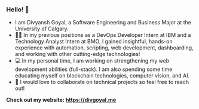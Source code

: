 ### Hello! 👋
* I am Divyansh Goyal, a Software Engineering and Business Major at the University of Calgary.
* 👨‍💼 In my previous positions as a DevOps Developer Intern at IBM and a Technology Analyst Intern at BMO, I gained insightful, hands-on experience with automation, scripting, web development, dashboarding, and working with other cutting-edge technologies!
* 💻 In my personal time, I am working on strengthening my web development abilities (full-stack). I am also spending some time educating myself on blockchain technologies, computer vision, and AI.
* 🤝 I would love to collaborate on technical projects so feel free to reach out!

**Check out my website: https://divgoyal.me**
